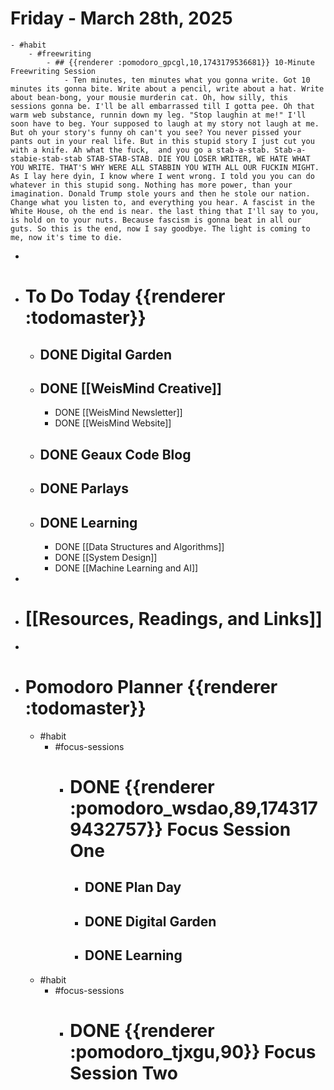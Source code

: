 # Friday - March 28th, 2025
	- #habit
		- #freewriting
			- ## {{renderer :pomodoro_gpcgl,10,1743179536681}} 10-Minute Freewriting Session
				- Ten minutes, ten minutes what you gonna write. Got 10 minutes its gonna bite. Write about a pencil, write about a hat. Write about bean-bong, your mousie murderin cat. Oh, how silly, this sessions gonna be. I'll be all embarrassed till I gotta pee. Oh that warm web substance, runnin down my leg. "Stop laughin at me!" I'll soon have to beg. Your supposed to laugh at my story not laugh at me. But oh your story's funny oh can't you see? You never pissed your pants out in your real life. But in this stupid story I just cut you with a knife. Ah what the fuck,  and you go a stab-a-stab. Stab-a-stabie-stab-stab STAB-STAB-STAB. DIE YOU LOSER WRITER, WE HATE WHAT YOU WRITE. THAT'S WHY WERE ALL STABBIN YOU WITH ALL OUR FUCKIN MIGHT. As I lay here dyin, I know where I went wrong. I told you you can do whatever in this stupid song. Nothing has more power, than your imagination. Donald Trump stole yours and then he stole our nation. Change what you listen to, and everything you hear. A fascist in the White House, oh the end is near. the last thing that I'll say to you, is hold on to your nuts. Because fascism is gonna beat in all our guts. So this is the end, now I say goodbye. The light is coming to me, now it's time to die.
-
- # To Do Today {{renderer :todomaster}}
	- ## DONE Digital Garden
	- ## DONE [[WeisMind Creative]]
		- DONE [[WeisMind Newsletter]]
		- DONE [[WeisMind Website]]
	- ## DONE Geaux Code Blog
	- ## DONE Parlays
	- ## DONE Learning
		- DONE [[Data Structures and Algorithms]]
		- DONE [[System Design]]
		- DONE [[Machine Learning and AI]]
-
- # [[Resources, Readings, and Links]]
-
- # Pomodoro Planner {{renderer :todomaster}}
	- #habit
		- #focus-sessions
			- # DONE {{renderer :pomodoro_wsdao,89,1743179432757}} Focus Session One
				- ## DONE Plan Day
				- ## DONE Digital Garden
				- ## DONE Learning
	- #habit
		- #focus-sessions
			- # DONE {{renderer :pomodoro_tjxgu,90}} Focus Session Two